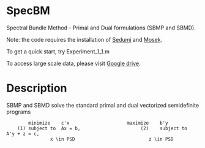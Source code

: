 # SpecBM
Spectral Bundle Method - Primal and Dual formulations (SBMP and SBMD).

Note: the code requires the installation of [Sedumi](https://sedumi.ie.lehigh.edu/) and [Mosek](https://www.mosek.com/).

To get a quick start, try Experiment_1_1.m


To access large scale data, please visit [Google drive](https://drive.google.com/drive/folders/101KqJ56fwcZMuYuTTpwUASnevcnB2frt?usp=drive_link).


# Description
SBMP and SBMD solve the standard primal and dual vectorized semidefinite programs
```setup
		minimize 	c'x						maximize 	b'y
	(1)	subject to	Ax = b,				         (2)	subject to	A'y + z = c,	
				x \in PSD							z \in PSD
```
